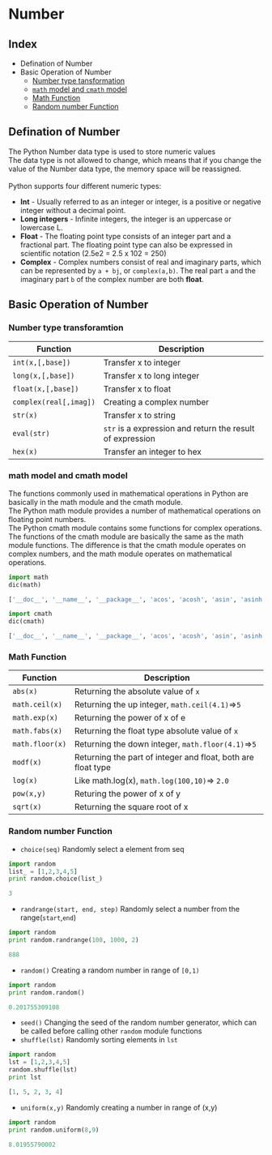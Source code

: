 Number
===

Index
---

* Defination of Number
* Basic Operation of Number
  * [Number type tansformation](#number-type-transformation)
  * [`math` model and `cmath` model](#math-model-and-cmath-model)
  * [Math Function](#math-function)
  * [Random number Function](#random-number-function)

## Defination of Number
The Python Number data type is used to store numeric values</br>
The data type is not allowed to change, which means that if you change the value of the Number data type, the memory space will be reassigned.</br>
</br>
Python supports four different numeric types:
* **Int** - Usually referred to as an integer or integer, is a positive or negative integer without a decimal point.
* **Long integers** - Infinite integers, the integer is an uppercase or lowercase L.
* **Float** - The floating point type consists of an integer part and a fractional part. The floating point type can also be expressed in scientific notation (2.5e2 = 2.5 x 102 = 250)
* **Complex** - Complex numbers consist of real and imaginary parts, which can be represented by `a + bj`, or `complex(a,b)`. The real part `a` and the imaginary part `b` of the complex number are both **float**.

## Basic Operation of Number
### Number type transforamtion

 |<center>Function</center>              |<center>Description</center>         |
 |----------           |------------|
 |`int(x,[,base])`      |Transfer x to integer|
 |`long(x,[,base])`     |Transfer x to long integer|
 |`float(x,[,base])`    |Transfer x to float|
 |`complex(real[,imag])`|Creating a complex number|
 |`str(x)`              |Transfer x to string|
 |`eval(str)`           |`str` is a expression and return the result of expression|
 |`hex(x)`              |Transfer an integer to hex|



### math model and cmath model
The functions commonly used in mathematical operations in Python are basically in the math module and the cmath module.</br>
The Python math module provides a number of mathematical operations on floating point numbers.</br>
The Python cmath module contains some functions for complex operations.</br>
The functions of the cmath module are basically the same as the math module functions. The difference is that the cmath module operates on complex numbers, and the math module operates on mathematical operations.

```python
import math
dic(math)

['__doc__', '__name__', '__package__', 'acos', 'acosh', 'asin', 'asinh', 'atan', 'atan2', 'atanh', 'ceil', 'copysign', 'cos', 'cosh', 'degrees', 'e', 'erf', 'erfc', 'exp', 'expm1', 'fabs', 'factorial', 'floor', 'fmod', 'frexp', 'fsum', 'gamma', 'hypot', 'isinf', 'isnan', 'ldexp', 'lgamma', 'log', 'log10', 'log1p', 'modf', 'pi', 'pow', 'radians', 'sin', 'sinh', 'sqrt', 'tan', 'tanh', 'trunc']

import cmath
dic(cmath)

['__doc__', '__name__', '__package__', 'acos', 'acosh', 'asin', 'asinh', 'atan', 'atanh', 'cos', 'cosh', 'e', 'exp', 'isinf', 'isnan', 'log', 'log10', 'phase', 'pi', 'polar', 'rect', 'sin', 'sinh', 'sqrt', 'tan', 'tanh']
```

### Math Function

 |<center>Function</center>       |<center>Description</center>      |
 |-----           |------              |
 |`abs(x)`              |Returning the absolute value of `x`         |
 |`math.ceil(x)`        |Returning the up integer, `math.ceil(4.1)`=>`5`|
 |`math.exp(x)`         |Returning the power of x of e|
 |`math.fabs(x)`        |Returning the float type absolute value of `x`|
 |`math.floor(x)`       |Returning the down integer, `math.floor(4.1)`=>`5`|
 |`modf(x)`             |Returning the part of integer and float, both are float type|
 |`log(x)`              |Like math.log(x), `math.log(100,10)`=> `2.0`|
 |`pow(x,y)`            |Returing the power of x of y|
 |`sqrt(x)`             |Returning the square root of x|

### Random number Function
* `choice(seq)` Randomly select a element from seq
```python
import random
list_ = [1,2,3,4,5]
print random.choice(list_)

3
```
* `randrange(start, end, step)` Randomly select a number from the range(`start`,`end`)
```python
import random
print random.randrange(100, 1000, 2)

888
```
* `random()` Creating a random number in range of `[0,1)`
```python
import random
print random.random()

0.201755309108
```
* `seed()` Changing the seed of the random number generator, which can be called before calling other `random` module functions
* `shuffle(lst)` Randomly sorting elements in `lst`
```python
import random
lst = [1,2,3,4,5]
random.shuffle(lst)
print lst

[1, 5, 2, 3, 4]
```
* `uniform(x,y)` Randomly creating a number in range of (x,y)
```python
import random
print random.uniform(8,9)

8.01955790002
```
















